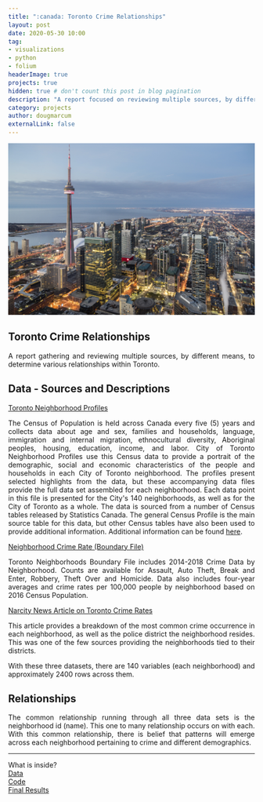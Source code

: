 ```yaml
---
title: ":canada: Toronto Crime Relationships"
layout: post
date: 2020-05-30 10:00
tag: 
- visualizations
- python
- folium
headerImage: true
projects: true
hidden: true # don't count this post in blog pagination
description: "A report focused on reviewing multiple sources, by different means, to determine various relationships within Toronto."
category: projects
author: dougmarcum
externalLink: false
---
```


![Screenshot](/assets/images/toronto.jpg)

## Toronto Crime Relationships   

<p align="justify">A report gathering and reviewing multiple sources, by different means, to determine various relationships within Toronto.</p>  

## Data - Sources and Descriptions  

[Toronto Neighborhood Profiles](https://open.toronto.ca/dataset/neighbourhood-profiles/)  

<p align="justify">The Census of Population is held across Canada every five (5) years and collects data about age and sex, families and households, language, immigration and internal migration, ethnocultural diversity, Aboriginal peoples, housing, education, income, and labor. City of Toronto Neighborhood Profiles use this Census data to provide a portrait of the demographic, social and economic characteristics of the people and households in each City of Toronto neighborhood. The profiles present selected highlights from the data, but these accompanying data files provide the full data set assembled for each neighborhood. Each data point in this file is presented for the City's 140 neighborhoods, as well as for the City of Toronto as a whole. The data is sourced from a number of Census tables released by Statistics Canada. The general Census Profile is the main source table for this data, but other Census tables have also been used to provide additional information. Additional information can be found <a href='https://www.toronto.ca/city-government/data-research-maps/neighbourhoods-communities/neighbourhood-profiles/'>here</a>.</p>  

[Neighborhood Crime Rate (Boundary File)](https://data.torontopolice.on.ca/datasets/af500b5abb7240399853b35a2362d0c0_0?geometry=-80.685%2C43.542%2C-78.072%2C43.890)  

<p align="justify">Toronto Neighborhoods Boundary File includes 2014-2018 Crime Data by Neighborhood. Counts are available for Assault, Auto Theft, Break and Enter, Robbery, Theft Over and Homicide. Data also includes four-year averages and crime rates per 100,000 people by neighborhood based on 2016 Census Population.</p>  

[Narcity News Article on Toronto Crime Rates](https://www.narcity.com/ca/on/toronto/news/toronto-neighbourhoods-ranked-by-how-dangerous-they-are-right-now-based-on-2018-crime-rates)  
<p align="justify">This article provides a breakdown of the most common crime occurrence in each neighborhood, as well as the police district the neighborhood resides. This was one of the few sources providing the neighborhoods tied to their districts.</p>  

<p align="justify">With these three datasets, there are 140 variables (each neighborhood) and approximately 2400 rows across them.</p>  

## Relationships

<p align="justify">The common relationship running through all three data sets is the neighborhood id (name). This one to many relationship occurs on with each. With this common relationship, there is belief that patterns will emerge across each neighborhood pertaining to crime and different demographics.</p>  

---

What is inside?  
[Data](https://github.com/MarcumDoug/Toronto_Crime_Relationships/tree/master/Data)  
[Code](https://github.com/MarcumDoug/Toronto_Crime_Relationships/tree/master/Code)   
[Final Results](https://github.com/MarcumDoug/Toronto_Crime_Relationships/blob/master/Code/Marcum_Doug_Milestone_5.ipynb)
